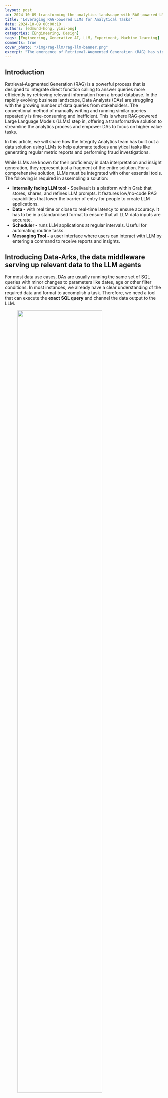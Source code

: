 ```yaml
---
layout: post
id: 2024-10-09-transforming-the-analytics-landscape-with-RAG-powered-LM
title: 'Leveraging RAG-powered LLMs for Analytical Tasks'
date: 2024-10-09 00:00:10
authors: [edmund-hong, yini-ong]
categories: [Engineering, Design]
tags: [Engineering, Generative AI, LLM, Experiment, Machine learning]
comments: true
cover_photo: "/img/rag-llm/rag-llm-banner.png"
excerpt: "The emergence of Retrieval-Augmented Generation (RAG) has significantly revolutionised Large Language Models (LLMs), propelling them to unprecedented heights. This development prompts us to consider its integration into the field of Analytics. Explore how Grab harnesses this technology to optimise our analytics processes."
---
```


## Introduction

Retrieval-Augmented Generation (RAG) is a powerful process that is designed to integrate direct function calling to answer queries more efficiently by retrieving relevant information from a broad database. In the rapidly evolving business landscape, Data Analysts (DAs) are struggling with the growing number of data queries from stakeholders. The conventional method of manually writing and running similar queries repeatedly is time-consuming and inefficient. This is where RAG-powered Large Language Models (LLMs) step in, offering a transformative solution to streamline the analytics process and empower DAs to focus on higher value tasks. 

In this article, we will share how the Integrity Analytics team has built out a data solution using LLMs to help automate tedious analytical tasks like generating regular metric reports and performing fraud investigations.

While LLMs are known for their proficiency in data interpretation and insight generation, they represent just a fragment of the entire solution. For a comprehensive solution, LLMs must be integrated with other essential tools. The following is required in assembling a solution:

- **Internally facing LLM tool -** Spellvault is a platform within Grab that stores, shares, and refines LLM prompts. It features low/no-code RAG capabilities that lower the barrier of entry for people to create LLM applications.  
- **Data \-** with real time or close to real-time latency to ensure accuracy. It has to be in a standardised format to ensure that all LLM data inputs are accurate.  
- **Scheduler \-**  runs LLM applications at regular intervals. Useful for automating routine tasks.   
- **Messaging Tool \-** a user interface where users can interact with LLM by entering a command to receive reports and insights. 

## Introducing Data-Arks, the data middleware serving up relevant data to the LLM agents

For most data use cases, DAs are usually running the same set of SQL queries with minor changes to parameters like dates, age or other filter conditions. In most instances, we already have a clear understanding of the required data and format to accomplish a task. Therefore, we need a tool that can execute the **exact SQL query** and channel the data output to the LLM.

<div class="post-image-section"><figure>
  <img src="/img/rag-llm/rag-llm-1.png" alt="" style="width:80%"><figcaption align="middle">Figure 1. Data-Arks hosts various APIs which can be called to serve data to applications like SpellVault.</figcaption>
  </figure>
</div>


### What is Data-Arks?

Data-Arks is an in-house Python-based API platform housing several frequently used SQL queries and python functions packaged into individual APIs. Data-Arks is also integrated with Slack, Wiki, and JIRA APIs, allowing users to parse and fetch information and data from these tools as well. The benefits of Data-Arks are summarised as follows:

- **Integration:** Data-Arks service allows users to upload any SQL query or Python script on the platform. These queries are then surfaced as APIs, which can be called to serve data to the LLM agent. 

- **Versatility: Data-Arks** can be extended to everyone. Employees from various teams and functions at Grab can self-serve to upload any SQL query that they want onto the platform, allowing this tool to be used for different teams’ use cases.

## Automating regular report generation and summarisation using Data-Arks and Spellvault

LLMs are just one piece of the puzzle, to build a comprehensive solution, they must be integrated with other tools. Figure 2 shows how different tools are used in executing report summaries in Slack.

Figure 2 shows how different tools are used in executing report summaries in Slack.

<div class="post-image-section"><figure>
  <img src="/img/rag-llm/rag-llm-2.png" alt="" style="width:80%"><figcaption align="middle">Figure 2. Report Summarizer uses various tools to summarise queries and deliver a summarised report through Slack.</figcaption>
  </figure>
</div>


Figure 3 is an example of a summarised report generated by the Report Summarizer using dummy data.  Report Summarizer calls a Data-Arks API to generate the data in a tabular format and LLM helps summarise and generate a short paragraph of key insights. This automated report generation has helped save an estimated 3-4 hours per report. 

<div class="post-image-section"><figure>
  <img src="/img/rag-llm/rag-llm-3.png" alt="" style="width:80%"><figcaption align="middle">Figure 3. Sample of a report generated using dummy data extracted from [https://data.gov.my/](https://data.gov.my/). </figcaption>
  </figure>
</div>


## LLM bots for fraud investigations

LLMs also excel in helping to streamline fraud investigations, as LLMs are able to contextualise several different data points and information and derive useful insights from them. 

Introducing **A\* bot**, the team’s very own LLM fraud investigation helper.  
   
A set of frequently used queries for fraud investigation is made available as Data-Arks APIs. Upon a user prompt or query, SpellVault selects the most relevant queries using RAG, executes them and provides a summary of the results to users through Slack. 

<div class="post-image-section"><figure>
  <img src="/img/rag-llm/rag-llm-4.png" alt="" style="width:80%"><figcaption align="middle">Figure 4. A* bot uses Data-Arks and Spellvault to get information for fraud investigations.</figcaption>
  </figure>
</div>


Figure 5 shows a sample of fraud investigation responses from A* bot. Scaling to multiple queries for a fraud investigation process, what was once a time-consuming fraud investigation can now be reduced to a matter of minutes, as the A* bot is capable of providing all the necessary information simultaneously.

<div class="post-image-section"><figure>
  <img src="/img/rag-llm/rag-llm-5.png" alt="" style="width:80%"><figcaption align="middle">Figure 5. Sample of fraud investigation responses.</figcaption>
  </figure>
</div>


## RAG vs fine-tuning 

On deciding between RAG or fine-tuning to improve LLM accuracy, three key factors tipped the scales in favour of the RAG approach:

- **Effort and cost considerations**  
Fine-tuning requires significant computational cost as it involves taking a base model and further training it with smaller, domain specific data and context. RAG is computationally less expensive as it relies on retrieving only relevant data and context to augment a model’s response. As the same base model can be used for different use cases, RAG is the preferred choice due to its flexibility and cost efficiency.

- **Ability to respond with the latest information**  
Fine-tuning requires model re-training with each new information update, whereas RAG simply retrieves required context and data from a knowledge base to enhance its response. Thus, by using RAG, LLM is able to answer questions using the most current information from our production database, eliminating the need for model re-training.

- **Speed and scalability**  
Without the burden of model re-training, the team can rapidly scale and build out new LLM applications with a well managed knowledge base.

## What’s next?

The potential of using RAG-powered LLM can be limitless as the ability of GPT is correlated with the tools it equips. Hence, the process does not stop here and we will try to onboard more tools or integration to GPT. In the near future, we plan to utilise Data-Arks to provide images to GPT as GPT-4o is a multimodal model that has vision capabilities. We are committed to pushing the boundaries of what's possible with RAG-powered LLM, and we look forward to unveiling the exciting advancements that lie ahead.

<div class="post-image-section"><figure>
  <img src="/img/rag-llm/rag-llm-what-next.png" alt="" style="width:80%"><figcaption align="middle"></figcaption>
  </figure>
</div>


<small class="credits">We would like to express our sincere gratitude to the following individuals and teams whose invaluable support and contributions have made this project a reality: <br>- Meichen Lu, a senior data scientist at Grab, for her guidance and assistance in building the MVP and testing the concept.<br>- The data engineering team, particularly Jia Long Loh and Pu Li, for setting up the necessary services and infrastructure. </small>

# Join us
Grab is the leading superapp platform in Southeast Asia, providing everyday services that matter to consumers. More than just a ride-hailing and food delivery app, Grab offers a wide range of on-demand services in the region, including mobility, food, package and grocery delivery services, mobile payments, and financial services across 700 cities in eight countries.
 
Powered by technology and driven by heart, our mission is to drive Southeast Asia forward by creating economic empowerment for everyone. If this mission speaks to you, [join our team](https://grab.careers/) today!

